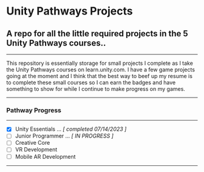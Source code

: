 # Unity Pathways Projects
## A repo for all the little required projects in the 5 Unity Pathways courses..
***
This repository is essentially storage for small projects I complete as I take the Unity Pathways courses on learn.unity.com. I have a few game projects going at the moment and I think that the best way to beef up my resume is to complete these small courses so I can earn the badges and have something to show for while I continue to make progress on my games.
***
### Pathway Progress
---
- [x] Unity Essentials ... _[ completed 07/14/2023 ]_
- [ ] Junior Programmer ... _[ IN PROGRESS ]_
- [ ] Creative Core
- [ ] VR Development
- [ ] Mobile AR Development

***
